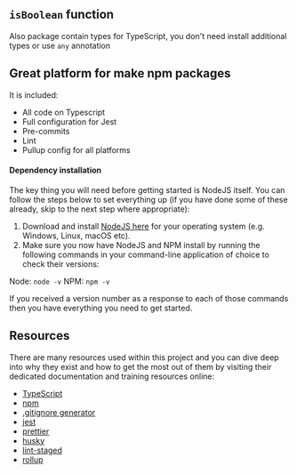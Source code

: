 ## `isBoolean` function

Also package contain types for TypeScript, you don't need install additional types or use `any` annotation

## Great platform for make npm packages
 
It is included: 

* All code on Typescript
* Full configuration for Jest 
* Pre-commits
* Lint
* Pullup config for all platforms


#### Dependency installation

The key thing you will need before getting started is NodeJS itself. You can follow the steps below to set everything up (if you have done some of these already, skip to the next step where appropriate):

1. Download and install [NodeJS here](https://nodejs.org/en/download/) for your operating system (e.g. Windows, Linux, macOS etc).
2. Make sure you now have NodeJS and NPM install by running the following commands in your command-line application of choice to check their versions:

Node: `node -v`
NPM: `npm -v`

If you received a version number as a response to each of those commands then you have everything you need to get started.

## Resources

There are many resources used within this project and you can dive deep into why they exist and how to get the most out of them by visiting their dedicated documentation and training resources online:

* [TypeScript](http://www.typescriptlang.org/)
* [npm](https://www.npmjs.com/)
* [.gitignore generator](http://gitignore.io/)
* [jest](http://facebook.github.io/jest/)
* [prettier](https://prettier.io/)
* [husky](https://github.com/typicode/husky)
* [lint-staged](https://github.com/okonet/lint-staged)
* [rollup](https://rollupjs.org/)
